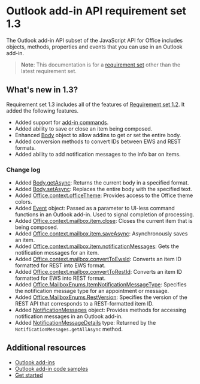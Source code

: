 # Outlook add-in API requirement set 1.3

The Outlook add-in API subset of the JavaScript API for Office includes objects, methods, properties and events that you can use in an Outlook add-in.

> **Note**: This documentation is for a [requirement set](../tutorial-api-requirement-sets.md) other than the latest requirement set. 

## What's new in 1.3?

Requirement set 1.3 includes all of the features of [Requirement set 1.2](../1.2/index.md). It added the following features.

- Added support for [add-in commands](../../../docs/outlook/add-in-commands-for-outlook.md).
- Added ability to save or close an item being composed.
- Enhanced [Body](Body.md) object to allow addins to get or set the entire body.
- Added conversion methods to convert IDs between EWS and REST formats.
- Added ability to add notification messages to the info bar on items.

### Change log

- Added [Body.getAsync](Body.md#getAsync): Returns the current body in a specified format.
- Added [Body.setAsync](Body.md#setAsync): Replaces the entire body with the specified text.
- Added [Office.context.officeTheme](Office.context.md#officeTheme): Provides access to the Office theme colors.
- Added [Event](Event.md) object: Passed as a parameter to UI-less command functions in an Outlook add-in. Used to signal completion of processing.
- Added [Office.context.mailbox.item.close](Office.context.mailbox.item.md#close): Closes the current item that is being composed.
- Added [Office.context.mailbox.item.saveAsync](Office.context.mailbox.item.md#saveAsync): Asynchronously saves an item.
- Added [Office.context.mailbox.item.notificationMessages](Office.context.mailbox.item.md#notificationMessages): Gets the notification messages for an item.
- Added [Office.context.mailbox.convertToEwsId](Office.context.mailbox.md#convertToEwsId): Converts an item ID formatted for REST into EWS format.
- Added [Office.context.mailbox.convertToRestId](Office.context.mailbox.md#convertToRestId): Converts an item ID formatted for EWS into REST format.
- Added [Office.MailboxEnums.ItemNotificationMessageType](Office.MailboxEnums.md#ItemNotificationMessageType): Specifies the notification message type for an appointment or message.
- Added [Office.MailboxEnums.RestVersion](Office.MailboxEnums.md#RestVersion): Specifies the version of the REST API that corresponds to a REST-formatted item ID.
- Added [NotificationMessages](NotificationMessages.md) object: Provides methods for accessing notification messages in an Outlook add-in.
- Added [NotificationMessageDetails](simple-types.md#NotificationMessageDetails) type: Returned by the `NotificationMessages.getAllAsync` method.

## Additional resources

- [Outlook add-ins](../../../docs/outlook/outlook-add-ins.md)
- [Outlook add-in code samples](https://dev.outlook.com/MailAppsGettingStarted/Samples)
- [Get started](https://dev.outlook.com/MailAppsGettingStarted/GetStarted)
